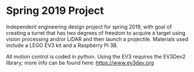 # Spring 2019 Project
Independent engineering design project for spring 2019, with goal of creating a turret that has two degrees of freedom to acquire a target using vision processing and/or LiDAR and then launch a projectile. Materials used include a LEGO EV3 kit and a Raspberry Pi 3B.

All motion control is coded in python. Using the EV3 requires the EV3Dev2 library; more info can be found here: https://www.ev3dev.org
